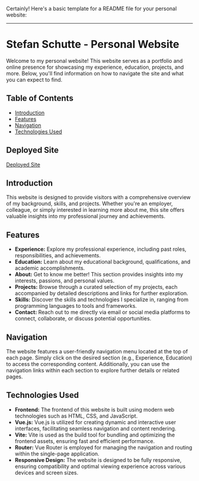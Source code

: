 Certainly! Here's a basic template for a README file for your personal website:

---

# Stefan Schutte - Personal Website

Welcome to my personal website! This website serves as a portfolio and online presence for showcasing my experience, education, projects, and more. Below, you'll find information on how to navigate the site and what you can expect to find.

## Table of Contents
- [Introduction](#introduction)
- [Features](#features)
- [Navigation](#navigation)
- [Technologies Used](#technologies-used)

## Deployed Site
[Deployed Site](https://my-website-stefan-schutte.netlify.app/)

## Introduction

This website is designed to provide visitors with a comprehensive overview of my background, skills, and projects. Whether you're an employer, colleague, or simply interested in learning more about me, this site offers valuable insights into my professional journey and achievements.

## Features

- **Experience:** Explore my professional experience, including past roles, responsibilities, and achievements.
- **Education:** Learn about my educational background, qualifications, and academic accomplishments.
- **About:** Get to know me better! This section provides insights into my interests, passions, and personal values.
- **Projects:** Browse through a curated selection of my projects, each accompanied by detailed descriptions and links for further exploration.
- **Skills:** Discover the skills and technologies I specialize in, ranging from programming languages to tools and frameworks.
- **Contact:** Reach out to me directly via email or social media platforms to connect, collaborate, or discuss potential opportunities.

## Navigation

The website features a user-friendly navigation menu located at the top of each page. Simply click on the desired section (e.g., Experience, Education) to access the corresponding content. Additionally, you can use the navigation links within each section to explore further details or related pages.

## Technologies Used

- **Frontend:** The frontend of this website is built using modern web technologies such as HTML, CSS, and JavaScript.
- **Vue.js:** Vue.js is utilized for creating dynamic and interactive user interfaces, facilitating seamless navigation and content rendering.
- **Vite:** Vite is used as the build tool for bundling and optimizing the frontend assets, ensuring fast and efficient performance.
- **Router:** Vue Router is employed for managing the navigation and routing within the single-page application.
- **Responsive Design:** The website is designed to be fully responsive, ensuring compatibility and optimal viewing experience across various devices and screen sizes.

